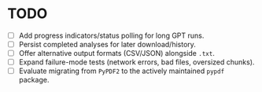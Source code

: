 # TODO

- [ ] Add progress indicators/status polling for long GPT runs.
- [ ] Persist completed analyses for later download/history.
- [ ] Offer alternative output formats (CSV/JSON) alongside `.txt`.
- [ ] Expand failure-mode tests (network errors, bad files, oversized chunks).
- [ ] Evaluate migrating from `PyPDF2` to the actively maintained `pypdf` package.
